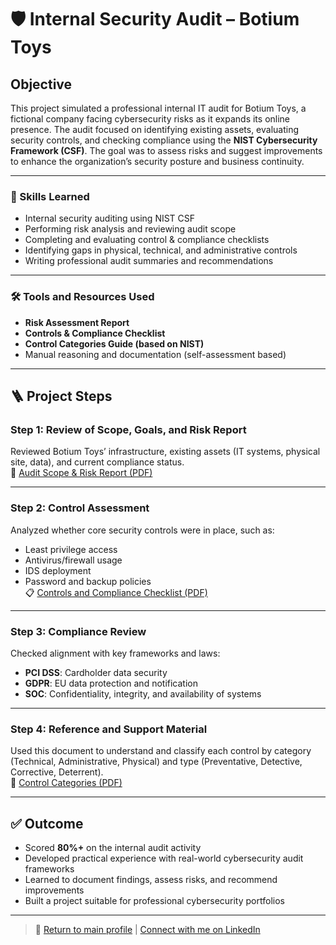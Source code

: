 # 🛡️ Internal Security Audit – Botium Toys

## Objective

This project simulated a professional internal IT audit for Botium Toys, a fictional company facing cybersecurity risks as it expands its online presence. The audit focused on identifying existing assets, evaluating security controls, and checking compliance using the **NIST Cybersecurity Framework (CSF)**. The goal was to assess risks and suggest improvements to enhance the organization’s security posture and business continuity.

---

### 🧠 Skills Learned

- Internal security auditing using NIST CSF
- Performing risk analysis and reviewing audit scope
- Completing and evaluating control & compliance checklists
- Identifying gaps in physical, technical, and administrative controls
- Writing professional audit summaries and recommendations

---

### 🛠️ Tools and Resources Used

- **Risk Assessment Report**  
- **Controls & Compliance Checklist**  
- **Control Categories Guide (based on NIST)**  
- Manual reasoning and documentation (self-assessment based)

---

## 🪜 Project Steps

### Step 1: Review of Scope, Goals, and Risk Report  
Reviewed Botium Toys’ infrastructure, existing assets (IT systems, physical site, data), and current compliance status.  
📄 [Audit Scope & Risk Report (PDF)](https://github.com/amahiemlewis/cybersecurity-portfolio/blob/main/projects/internal-security-audit/Botium%20Toys_%20Scope,%20goals,%20and%20risk%20assessment%20report.pdf)

---

### Step 2: Control Assessment  
Analyzed whether core security controls were in place, such as:
- Least privilege access
- Antivirus/firewall usage
- IDS deployment
- Password and backup policies  
📋 [Controls and Compliance Checklist (PDF)](https://github.com/amahiemlewis/cybersecurity-portfolio/blob/main/projects/internal-security-audit/Controls%20and%20Compliance%20Checklist.pdf)

---

### Step 3: Compliance Review  
Checked alignment with key frameworks and laws:
- **PCI DSS**: Cardholder data security
- **GDPR**: EU data protection and notification
- **SOC**: Confidentiality, integrity, and availability of systems

---

### Step 4: Reference and Support Material  
Used this document to understand and classify each control by category (Technical, Administrative, Physical) and type (Preventative, Detective, Corrective, Deterrent).  
📘 [Control Categories (PDF)](https://github.com/amahiemlewis/cybersecurity-portfolio/blob/main/projects/internal-security-audit/Control%20categories.pdf)

---

## ✅ Outcome

- Scored **80%+** on the internal audit activity
- Developed practical experience with real-world cybersecurity audit frameworks
- Learned to document findings, assess risks, and recommend improvements
- Built a project suitable for professional cybersecurity portfolios

---

> 🔗 [Return to main profile](https://github.com/amahiemlewis) | [Connect with me on LinkedIn](https://www.linkedin.com/in/amahiemlewis)
